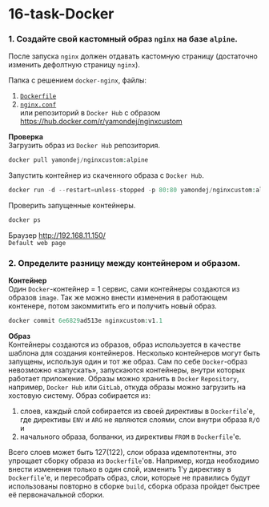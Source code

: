 # 16-task-Docker


### 1. Создайте свой кастомный образ `nginx` на базе `alpine`. 
После запуска `nginx` должен отдавать кастомную страницу (достаточно изменить дефолтную страницу `nginx`).  

Папка с решением `docker-nginx`, файлы:
1. [`Dockerfile`](https://github.com/io-sys/16-docker/blob/master/docker-nginx/Dockerfile)
2. [`nginx.conf`](https://github.com/io-sys/16-docker/blob/master/docker-nginx/nginx.conf)  
или репозиторий в `Docker Hub` с образом https://hub.docker.com/r/yamondej/nginxcustom  

__Проверка__  
Загрузить образ из `Docker Hub` репозитория.  
```php
docker pull yamondej/nginxcustom:alpine
```  
Запустить контейнер из скаченного образа с `Docker Hub`.  
```php
docker run -d --restart=unless-stopped -p 80:80 yamondej/nginxcustom:alpine
```
Проверить запущенные контейнеры.  
```php
docker ps
```
Браузер http://192.168.11.150/  
`Default web page`


### 2. Определите разницу между контейнером и образом.
__Контейнер__  
Один `Docker`-контейнер = 1 сервис, сами контейнеры создаются из образов `image`. Так же можно внести изменения в работающем контенере, потом закоммитить его и получить новый образ.
```php
docker commit 6e6829ad513e nginxcustom:v1.1
```

__Образ__  
Контейнеры создаются из образов, образ используется в качестве шаблона для создания контейнеров. Несколько контейнеров могут быть запущены, используя один и тот же образ.
Сам по себе `Docker`-образ невозможно «запускать», запускаются контейнеры, внутри которых работает приложение. Образы можно хранить в `Docker` `Repository`, например, `Docker Hub` или `GitLab`, откуда образы можно загрузить на хостовую систему.
Образ собирается из:  
  1) слоев, каждый слой собирается из своей директивы в `Dockerfile`'е, где директивы `ENV` и `ARG` не являются слоями, слои внутри образа `R/O` и  
  2) начального образа, болванки, из директивы `FROM` в `Dockerfile`'е.  

Всего слоев может быть 127(122), слои образа идемпотентны, это упрощает сборку образа из `Dockerfile`'ов. Например,  когда необходимо внести изменения только в один слой, изменить 1'у директиву в `Dockerfile`'е, и пересобрать образ, слои, которые не правились будут использованы повторно в сборке `build`, сборка образа пройдет быстрее её первоначальной сборки.


